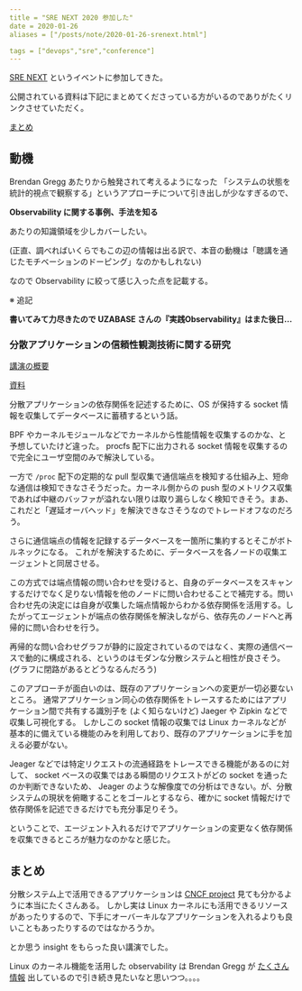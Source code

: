 ```yaml
---
title = "SRE NEXT 2020 参加した"
date = 2020-01-26
aliases = ["/posts/note/2020-01-26-srenext.html"]

tags = ["devops","sre","conference"]
---
```


[SRE NEXT](https://sre-next.dev/) というイベントに参加してきた。

公開されている資料は下記にまとめてくださっている方がいるのでありがたくリンクさせていただく。

[まとめ](https://qiita.com/Hassan/items/6f7fb1c206f77716ee2a)

## 動機

Brendan Gregg あたりから触発されて考えるようになった
「システムの状態を統計的視点で観察する」というアプローチについて引き出しが少なすぎるので、

**Observability に関する事例、手法を知る**

あたりの知識領域を少しカバーしたい。

(正直、調べればいくらでもこの辺の情報は出る訳で、本音の動機は「聴講を通じたモチベーションのドーピング」なのかもしれない)

なので Observability に絞って感じ入った点を記載する。

※ 追記

**書いてみて力尽きたので UZABASE さんの『実践Observability』はまた後日...**

### 分散アプリケーションの信頼性観測技術に関する研究

[講演の概要](https://sre-next.dev/schedule/#a0)

[資料](https://speakerdeck.com/yuukit/a-study-of-sre)

分散アプリケーションの依存関係を記述するために、OS が保持する socket 情報を収集してデータベースに蓄積するという話。

BPF やカーネルモジュールなどでカーネルから性能情報を収集するのかな、と予想していたけど違った。
procfs 配下に出力される socket 情報を収集するので完全にユーザ空間のみで解決している。

一方で `/proc` 配下の定期的な pull 型収集で通信端点を検知する仕組み上、短命な通信は検知できなさそうだった。カーネル側からの push 型のメトリクス収集であれば中継のバッファが溢れない限りは取り漏らしなく検知できそう。まあ、これだと「遅延オーバヘッド」を解決できなさそうなのでトレードオフなのだろう。

さらに通信端点の情報を記録するデータベースを一箇所に集約するとそこがボトルネックになる。
これがを解決するために、データベースを各ノードの収集エージェントと同居させる。

この方式では端点情報の問い合わせを受けると、自身のデータベースをスキャンするだけでなく足りない情報を他のノードに問い合わせることで補完する。問い合わせ先の決定には自身が収集した端点情報からわかる依存関係を活用する。したがってエージェントが端点の依存関係を解決しながら、依存先のノードへと再帰的に問い合わせを行う。

再帰的な問い合わせグラフが静的に設定されているのではなく、実際の通信ベースで動的に構成される、というのはモダンな分散システムと相性が良さそう。
(グラフに閉路があるとどうなるんだろう)

このアプローチが面白いのは、既存のアプリケーションへの変更が一切必要ないところ。
通常アプリケーション同心の依存関係をトレースするためにはアプリケーション間で共有する識別子を (よく知らないけど) Jaeger や Zipkin などで収集し可視化する。
しかしこの socket 情報の収集では Linux カーネルなどが基本的に備えている機能のみを利用しており、既存のアプリケーションに手を加える必要がない。

Jeager などでは特定リクエストの流通経路をトレースできる機能があるのに対して、
socket ベースの収集ではある瞬間のリクエストがどの socket を通ったのか判断できないため、 Jeager のような解像度での分析はできない。が、分散システムの現状を俯瞰することをゴールとするなら、確かに socket 情報だけで依存関係を記述できるだけでも充分事足りそう。

ということで、エージェント入れるだけでアプリケーションの変更なく依存関係を収集できるところが魅力なのかなと感じた。

## まとめ

分散システム上で活用できるアプリケーションは [CNCF project](https://www.cncf.io/projects/) 見ても分かるように本当にたくさんある。
しかし実は Linux カーネルにも活用できるリソースがあったりするので、下手にオーバーキルなアプリケーションを入れるよりも良いこともあったりするのではなかろうか。

とか思う insight をもらった良い講演でした。

Linux のカーネル機能を活用した observability は Brendan Gregg が [たくさん情報](http://brendangregg.com/bpf-performance-tools-book.html) 出しているので引き続き見たいなと思いつつ。。。。
